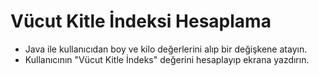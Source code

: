 # Vücut Kitle İndeksi Hesaplama
* Java ile kullanıcıdan boy ve kilo değerlerini alıp bir değişkene atayın.
* Kullanıcının "Vücut Kitle İndeks" değerini hesaplayıp ekrana yazdırın.